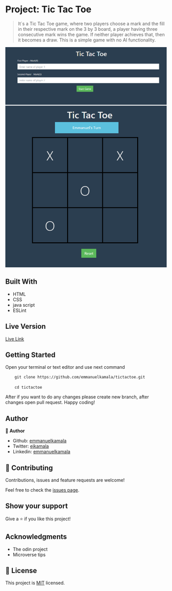 # Project: Tic Tac Toe

> It`s a Tic Tac Toe game, where two players choose a mark and the fill in their respective mark on the 3 by 3 board, a player having three consecutive mark wins the game. If neither player achieves that, then it becomes a draw. This is a simple game with no AI functionality.

![screenshot](./images/ttt1.png)
![screenshot](./images/ttt2.png)


## Built With

- HTML
- CSS
- java script
- ESLint


## Live Version

[Live Link](https://emmanuelkamala.github.io/tictactoe/)


## Getting Started

Open your terminal or text editor and use next command

        git clone https://github.com/emmanuelkamala/tictactoe.git

        cd tictactoe

After if you want to do any changes please create new branch, after changes open pull request.
Happy coding! 



## Author

👤 **Author**

- Github: [emmanuelkamala](https://github.com/emmanuelkamala)
- Twitter: [ejkamala](https://twitter.com/ejkamala)
- Linkedin: [emmanuelkamala](https://linkedin.com/in/emmanuelkamala)

## 🤝 Contributing

Contributions, issues and feature requests are welcome!

Feel free to check the [issues page](issues/).

## Show your support

Give a ⭐️ if you like this project!

## Acknowledgments

- The odin project
- Microverse tips

## 📝 License

This project is [MIT](lic.url) licensed.